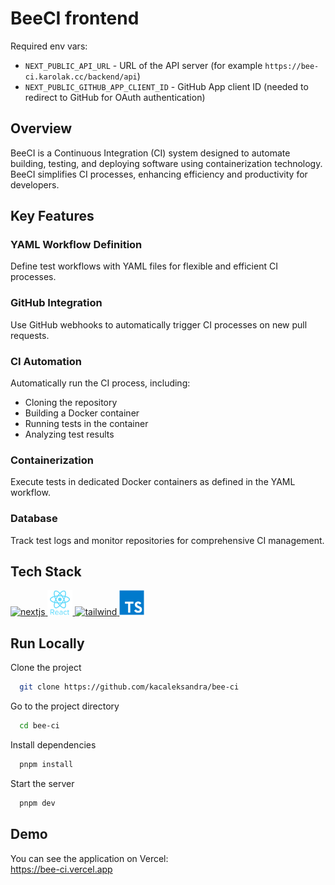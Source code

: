 # BeeCI frontend

Required env vars:

- `NEXT_PUBLIC_API_URL` - URL of the API server (for example `https://bee-ci.karolak.cc/backend/api`)
- `NEXT_PUBLIC_GITHUB_APP_CLIENT_ID` - GitHub App client ID (needed to redirect to GitHub for OAuth authentication)

## Overview

BeeCI is a Continuous Integration (CI) system designed to automate building, testing, and deploying software using containerization technology.\
BeeCI simplifies CI processes, enhancing efficiency and productivity for developers.

## Key Features

### YAML Workflow Definition

Define test workflows with YAML files for flexible and efficient CI processes.

### GitHub Integration

Use GitHub webhooks to automatically trigger CI processes on new pull requests.

### CI Automation

Automatically run the CI process, including:

- Cloning the repository
- Building a Docker container
- Running tests in the container
- Analyzing test results

### Containerization

Execute tests in dedicated Docker containers as defined in the YAML workflow.

### Database

Track test logs and monitor repositories for comprehensive CI management.

## Tech Stack

<p align="left"> <a href="https://nextjs.org/" target="_blank" rel="noreferrer"> <img src="https://cdn.worldvectorlogo.com/logos/nextjs-2.svg" alt="nextjs" width="40" height="40"/> </a> <a href="https://reactjs.org/" target="_blank" rel="noreferrer"> <img src="https://raw.githubusercontent.com/devicons/devicon/master/icons/react/react-original-wordmark.svg" alt="react" width="40" height="40"/> </a> <a href="https://tailwindcss.com/" target="_blank" rel="noreferrer"> <img src="https://www.vectorlogo.zone/logos/tailwindcss/tailwindcss-icon.svg" alt="tailwind" width="40" height="40"/> </a> <a href="https://www.typescriptlang.org/" target="_blank" rel="noreferrer"> <img src="https://raw.githubusercontent.com/devicons/devicon/master/icons/typescript/typescript-original.svg" alt="typescript" width="40" height="40"/> </a> </p>

## Run Locally

Clone the project

```bash
  git clone https://github.com/kacaleksandra/bee-ci
```

Go to the project directory

```bash
  cd bee-ci
```

Install dependencies

```bash
  pnpm install
```

Start the server

```bash
  pnpm dev
```

## Demo

You can see the application on Vercel:\
https://bee-ci.vercel.app
